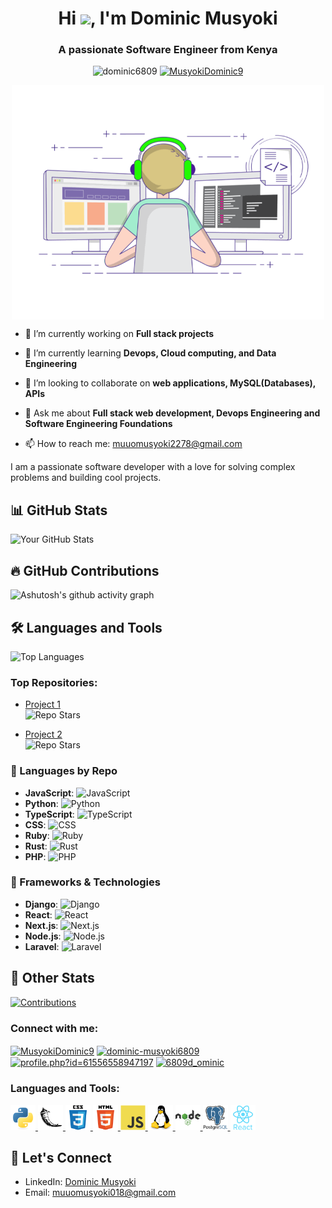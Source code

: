 <h1 align="center">Hi <img src="https://raw.githubusercontent.com/MartinHeinz/MartinHeinz/master/wave.gif" width="30px">, I'm Dominic Musyoki</h1>
<h3 align="center">A passionate Software Engineer from Kenya</h3>

<p align="center">
  <img src="https://komarev.com/ghpvc/?username=dominic6809e&label=Profile%20views&color=0e75b6&style=flat" alt="dominic6809" />
  <a href="https://twitter.com/" target="blank"><img src="https://img.shields.io/twitter/follow/MusyokiDominic9?logo=twitter&style=for-the-badge" alt="MusyokiDominic9" /></a>
</p>

<p align="center">
  <img align="center" src="https://raw.githubusercontent.com/devSouvik/devSouvik/master/gif3.gif" alt="profile-Image" width="500"/>
</p>

- 🌱 I’m currently working on **Full stack projects**

- 🌱 I’m currently learning **Devops, Cloud computing, and Data Engineering**

- 👯 I’m looking to collaborate on **web applications, MySQL(Databases), APIs**
  
- 💬 Ask me about **Full stack web development, Devops Engineering and Software Engineering Foundations**

- 📫 How to reach me: muuomusyoki2278@gmail.com


I am a passionate software developer with a love for solving complex problems and building cool projects.

## 📊 GitHub Stats

![Your GitHub Stats](https://github-readme-stats.vercel.app/api?username=dominic6809&show_icons=true&count_private=true&theme=radical)

## 🔥 GitHub Contributions

![Ashutosh's github activity graph](https://github-readme-activity-graph.cyclic.app/graph?username=dominic6809&bg_color=1a1b27&color=f1f1f1&line=f18e33&point=f18e33&area=true&hide_border=true)


## 🛠 Languages and Tools

![Top Languages](https://github-readme-stats.vercel.app/api/top-langs/?username=dominic6809&layout=compact&theme=radical)

### Top Repositories:
- [Project 1](https://github.com/dominic6809/Project1)  
  ![Repo Stars](https://img.shields.io/github/stars/dominic6809/Project1?style=social)
  
- [Project 2](https://github.com/dominic6809/Project2)  
  ![Repo Stars](https://img.shields.io/github/stars/dominic6809/Project2?style=social)

### 🚀 Languages by Repo

- **JavaScript**: ![JavaScript](https://img.shields.io/badge/-JavaScript-F7DF1E?logo=javascript&logoColor=black)
- **Python**: ![Python](https://img.shields.io/badge/-Python-3776AB?logo=python&logoColor=white)
- **TypeScript**: ![TypeScript](https://img.shields.io/badge/-TypeScript-3178C6?logo=typescript&logoColor=white)
- **CSS**: ![CSS](https://img.shields.io/badge/-CSS-1572B6?logo=css3&logoColor=white)
- **Ruby**: ![Ruby](https://img.shields.io/badge/-Ruby-CC342D?logo=ruby&logoColor=white)
- **Rust**: ![Rust](https://img.shields.io/badge/-Rust-000000?logo=rust&logoColor=white)
- **PHP**: ![PHP](https://img.shields.io/badge/-PHP-777BB4?logo=php&logoColor=white)

### 🚀 Frameworks & Technologies

- **Django**: ![Django](https://img.shields.io/badge/-Django-092E20?logo=django&logoColor=white)
- **React**: ![React](https://img.shields.io/badge/-React-61DAFB?logo=react&logoColor=black)
- **Next.js**: ![Next.js](https://img.shields.io/badge/-Next.js-000000?logo=next.js&logoColor=white)
- **Node.js**: ![Node.js](https://img.shields.io/badge/-Node.js-339933?logo=node.js&logoColor=white)
- **Laravel**: ![Laravel](https://img.shields.io/badge/-Laravel-FF2D20?logo=laravel&logoColor=white)

## 🌟 Other Stats

[![Contributions](https://github-contribution-stats.vercel.app/api/?username=dominic6809)](https://github.com/dominic6809)


<h3 align="left">Connect with me:</h3>
<p align="left">
<a href="https://twitter.com/MusyokiDominic9" target="blank"><img align="center" src="https://raw.githubusercontent.com/rahuldkjain/github-profile-readme-generator/master/src/images/icons/Social/twitter.svg" alt="MusyokiDominic9" height="30" width="40" /></a>
<a href="https://linkedin.com/in/dominic-musyoki6809" target="blank"><img align="center" src="https://raw.githubusercontent.com/rahuldkjain/github-profile-readme-generator/master/src/images/icons/Social/linked-in-alt.svg" alt="dominic-musyoki6809" height="30" width="40" /></a>
<a href="https://fb.com/profile.php?id=61556558947197" target="blank"><img align="center" src="https://raw.githubusercontent.com/rahuldkjain/github-profile-readme-generator/master/src/images/icons/Social/facebook.svg" alt="profile.php?id=61556558947197" height="30" width="40" /></a>
<a href="https://instagram.com/6809d_ominic" target="blank"><img align="center" src="https://raw.githubusercontent.com/rahuldkjain/github-profile-readme-generator/master/src/images/icons/Social/instagram.svg" alt="6809d_ominic" height="30" width="40" /></a>
</p>

<h3 align="left">Languages and Tools:</h3>
<p align="left"> 
<a href="https://www.python.org" target="_blank"> <img src="https://raw.githubusercontent.com/devicons/devicon/master/icons/python/python-original.svg" alt="python" width="40" height="40"/> </a>  
<a href="https://flask.palletsprojects.com/" target="_blank"> <img src="https://raw.githubusercontent.com/devicons/devicon/master/icons/flask/flask-original.svg" alt="flask" width="40" height="40"/> </a> 
<a href="https://www.w3schools.com/css/" target="_blank"> <img src="https://raw.githubusercontent.com/devicons/devicon/master/icons/css3/css3-original-wordmark.svg" alt="css3" width="40" height="40"/> </a> 
<a href="https://www.w3.org/html/" target="_blank"> <img src="https://raw.githubusercontent.com/devicons/devicon/master/icons/html5/html5-original-wordmark.svg" alt="html5" width="40" height="40"/> </a> 
<a href="https://developer.mozilla.org/en-US/docs/Web/JavaScript" target="_blank"> <img src="https://raw.githubusercontent.com/devicons/devicon/master/icons/javascript/javascript-original.svg" alt="javascript" width="40" height="40"/> </a>
<a href="https://www.linux.org/" target="_blank"> <img src="https://raw.githubusercontent.com/devicons/devicon/master/icons/linux/linux-original.svg" alt="linux" width="40" height="40"/> </a>
<a href="https://nodejs.org" target="_blank"> <img src="https://raw.githubusercontent.com/devicons/devicon/master/icons/nodejs/nodejs-original-wordmark.svg" alt="nodejs" width="40" height="40"/> </a>
<a href="https://www.postgresql.org" target="_blank"> <img src="https://raw.githubusercontent.com/devicons/devicon/master/icons/postgresql/postgresql-original-wordmark.svg" alt="postgresql" width="40" height="40"/> </a> 
<a href="https://reactjs.org/" target="_blank"> <img src="https://raw.githubusercontent.com/devicons/devicon/master/icons/react/react-original-wordmark.svg" alt="react" width="40" height="40"/> </a> 
</p>

## 💬 Let's Connect
- LinkedIn: [Dominic Musyoki](https://www.linkedin.com/in/yourusername/)
- Email: [muuomusyoki018@gmail.com](mailto:muuomusyoki018@gmail.com)
